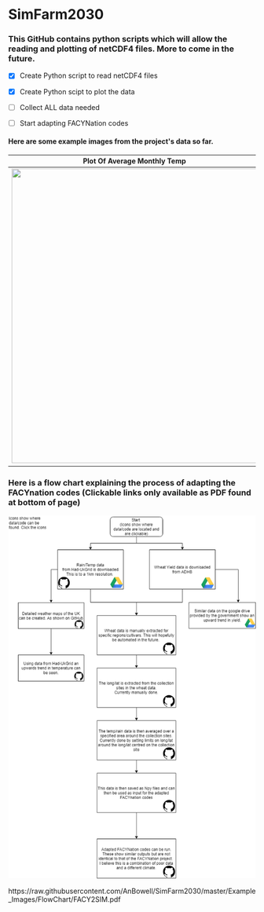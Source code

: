 
# SimFarm2030

### This GitHub contains python scripts which will allow the reading and plotting of netCDF4 files. More to come in the future.


- [x] Create Python script to read netCDF4 files
- [x] Create Python scipt to plot the data
- [ ] Collect ALL data needed
- [ ] Start adapting FACYNation codes



#### Here are some example images from the project's data so far. 



Plot Of Average Monthly Temp | Plot Of Daily Rainfall
------------ | -------------
<img src="https://raw.githubusercontent.com/AnBowell/SimFarm2030/master/Example_Images/month_temps.gif" width="500" height="600">| <img src="https://raw.githubusercontent.com/AnBowell/SimFarm2030/master/Example_Images/day_rain.gif" width="500" height="600">

### Here is a flow chart explaining the process of adapting the FACYnation codes (Clickable links only available as PDF found at bottom of page)
<p align="center">
<img src="https://raw.githubusercontent.com/AnBowell/SimFarm2030/master/Example_Images/FlowChart/f2s.png">
</p>
https://raw.githubusercontent.com/AnBowell/SimFarm2030/master/Example_Images/FlowChart/FACY2SIM.pdf




